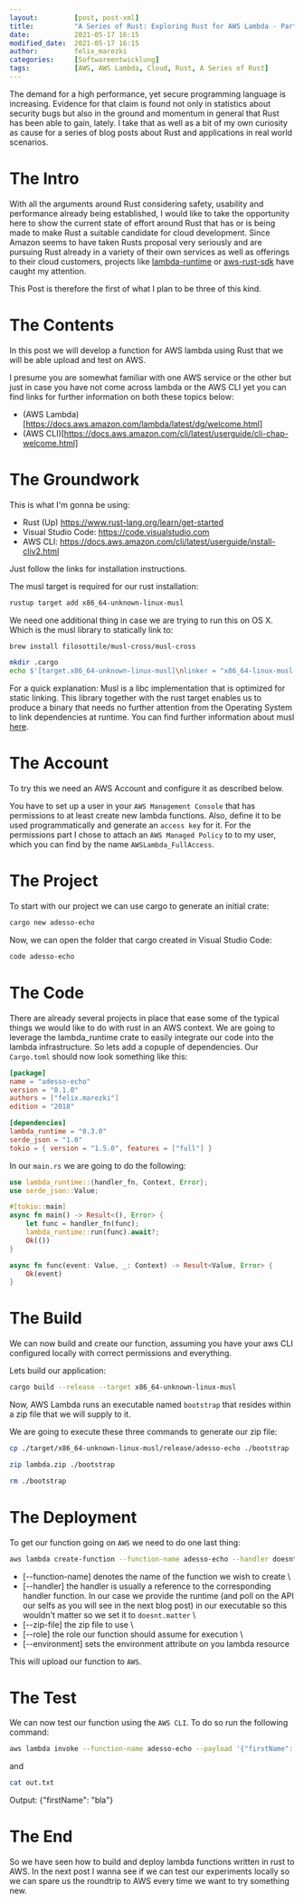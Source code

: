 ```yaml
---
layout: 		[post, post-xml]     
title:  		"A Series of Rust: Exploring Rust for AWS Lambda - Part 1"
date:   		2021-05-17 16:15
modified_date: 	2021-05-17 16:15
author: 		felix_marezki
categories: 	[Softwareentwicklung]
tags: 			[AWS, AWS Lambda, Cloud, Rust, A Series of Rust]
---
```


The demand for a high performance, yet secure programming language is increasing.
Evidence for that claim is found not only in statistics about security bugs but also in the ground and momentum in general that Rust has been able to gain, lately. 
I take that as well as a bit of my own curiosity as cause for a series of blog posts about Rust and applications in real world scenarios.

# The Intro

With all the arguments around Rust considering safety, usability and performance already being established, I would like to take the opportunity here to show the current state of effort around Rust that has or is being made to make Rust a suitable candidate for cloud development.
Since Amazon seems to have taken Rusts proposal very seriously and are pursuing Rust already in a variety of their own services as well as offerings to their cloud customers, projects like [lambda-runtime](https://github.com/awslabs/aws-lambda-rust-runtime) or [aws-rust-sdk](https://github.com/awslabs/aws-sdk-rust) have caught my attention.

This Post is therefore the first of what I plan to be three of this kind.

# The Contents

In this post we will develop a function for AWS lambda using Rust that we will be able upload and test on AWS.

I presume you are somewhat familiar with one AWS service or the other but just in case you have not come across lambda or the AWS CLI yet you can find links for further information on both these topics below:

* (AWS Lambda)[https://docs.aws.amazon.com/lambda/latest/dg/welcome.html]
* (AWS CLI)[https://docs.aws.amazon.com/cli/latest/userguide/cli-chap-welcome.html]

# The Groundwork

This is what I'm gonna be using:

- Rust (Up) <https://www.rust-lang.org/learn/get-started>
- Visual Studio Code: <https://code.visualstudio.com>
- AWS CLI: <https://docs.aws.amazon.com/cli/latest/userguide/install-cliv2.html>

Just follow the links for installation instructions.

The musl target is required for our rust installation:

```bash
rustup target add x86_64-unknown-linux-musl
```

We need one additional thing in case we are trying to run this on OS X. Which is the musl library to statically link to:

```bash
brew install filosottile/musl-cross/musl-cross
```

```bash
mkdir .cargo
echo $'[target.x86_64-unknown-linux-musl]\nlinker = "x86_64-linux-musl-gcc"' > .cargo/config
```

For a quick explanation: Musl is a libc implementation that is optimized for static linking. This library together with the rust target enables us to produce a binary that needs no further attention from the Operating System to link dependencies at runtime. You can find further information about musl [here](https://musl.libc.org).

#  The Account

To try this we need an AWS Account and configure it as described below.

You have to set up a user in your `AWS Management Console` that has permissions to at least create new lambda functions. 
Also, define it to be used programmatically and generate an `access key` for it. 
For the permissions part I chose to attach an `AWS Managed Policy` to to my user, which you can find by the name `AWSLambda_FullAccess`.



# The Project

To start with our project we can use cargo to generate an initial crate:

```bash
cargo new adesso-echo
```

Now, we can open the folder that cargo created in Visual Studio Code:

```bash
code adesso-echo
```

# The Code

There are already several projects in place that ease some of the typical things we would like to do with rust in an AWS context. 
We are going to leverage the lambda_runtime crate to easily integrate our code into the lambda infrastructure.
So lets add a copuple of dependencies.
Our `Cargo.toml` should now look something like this:

```toml
[package]
name = "adesso-echo"
version = "0.1.0"
authors = ["felix.marezki"]
edition = "2018"

[dependencies]
lambda_runtime = "0.3.0"
serde_json = "1.0"
tokio = { version = "1.5.0", features = ["full"] }
```

In our `main.rs` we are going to do the following:

```rust
use lambda_runtime::{handler_fn, Context, Error};
use serde_json::Value;

#[tokio::main]
async fn main() -> Result<(), Error> {
    let func = handler_fn(func);
    lambda_runtime::run(func).await?;
    Ok(())
}

async fn func(event: Value, _: Context) -> Result<Value, Error> {
    Ok(event)
}
```

# The Build

We can now build and create our function, assuming you have your aws CLI configured locally with correct permissions and everything.

Lets build our application:

```bash
cargo build --release --target x86_64-unknown-linux-musl
```

Now, AWS Lambda runs an executable named `bootstrap` that resides within a zip file that we will supply to it.

We are going to execute these three commands to generate our zip file:

```bash
cp ./target/x86_64-unknown-linux-musl/release/adesso-echo ./bootstrap
```

```bash
zip lambda.zip ./bootstrap
```

```bash
rm ./bootstrap
```

# The Deployment

To get our function going on `AWS` we need to do one last thing:

```bash
aws lambda create-function --function-name adesso-echo --handler doesnt.matter --zip-file fileb://lambda.zip --runtime provided --role arn:aws:iam::XXXXXXXXXXXX:role/lambda-role --environment Variables={RUST_BACKTRACE=1}
```
* [--function-name] denotes the name of the function we wish to create \
* [--handler] the handler is usually a reference to the corresponding handler function. In our case we provide the runtime (and poll on the API our selfs as you will see in the next blog post) in our executable so this wouldn't matter so we set it to `doesnt.matter` \
* [--zip-file] the zip file to use \
* [--role] the role our function should assume for execution \
* [--environment] sets the environment attribute on you lambda resource

This will upload our function to `AWS`.

# The Test

We can now test our function using the `AWS CLI`. To do so run the following command:

```bash
aws lambda invoke --function-name adesso-echo --payload '{"firstName": "bla"}' --cli-binary-format raw-in-base64-out out.txt
```

and

```bash
cat out.txt
```
Output: {"firstName": "bla"}

# The End

So we have seen how to build and deploy lambda functions written in rust to AWS. 
In the next post I wanna see if we can test our experiments locally so we can spare us the roundtrip to AWS every time we want to try something new.
